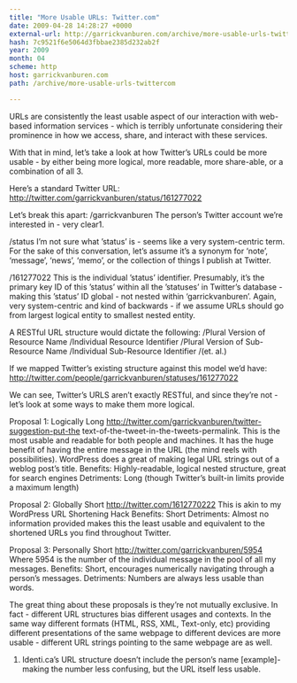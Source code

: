 ```yaml
---
title: "More Usable URLs: Twitter.com"
date: 2009-04-28 14:28:27 +0000
external-url: http://garrickvanburen.com/archive/more-usable-urls-twittercom
hash: 7c9521f6e5064d3fbbae2385d232ab2f
year: 2009
month: 04
scheme: http
host: garrickvanburen.com
path: /archive/more-usable-urls-twittercom

---
```


URLs are consistently the least usable aspect of our interaction with web-based information services - which is terribly unfortunate considering their prominence in how we access, share, and interact with these services.  

With that in mind, let’s take a look at how Twitter’s URLs could be more usable - by either being more logical, more readable, more share-able, or a combination of all 3.

Here’s a standard Twitter URL:
http://twitter.com/garrickvanburen/status/161277022

Let’s break this apart:
/garrickvanburen
The person’s Twitter account we’re interested in - very clear1. 

/status
I’m not sure what ’status’ is - seems like a very system-centric term. For the sake of this conversation, let’s assume it’s a synonym for ‘note’, ‘message’, ‘news’, ‘memo’, or the collection of things I publish at Twitter.

/161277022
This is the individual ’status’ identifier. Presumably, it’s the primary key ID of this ’status’ within all the ’statuses’ in Twitter’s database - making this ’status’ ID global - not nested within ‘garrickvanburen’.   Again, very system-centric and kind of backwards - if we assume URLs should go from largest logical entity to smallest nested entity. 

A RESTful URL structure would dictate the following:
/Plural Version of Resource Name
/Individual Resource Identifier
/Plural Version of Sub-Resource Name
/Individual Sub-Resource Identifier
/(et. al.)


If we mapped Twitter’s existing structure against this model we’d have:
http://twitter.com/people/garrickvanburen/statuses/161277022

We can see, Twitter’s URLS aren’t exactly RESTful, and since they’re not - let’s look at some ways to make them more logical.

Proposal 1: Logically Long
http://twitter.com/garrickvanburen/twitter-suggestion-put-the text-of-the-tweet-in-the-tweets-permalink.
This is the most usable and readable for both people and machines. It has the huge benefit of having the entire message in the URL (the mind reels with possibilities). WordPress does a great of making legal URL strings out of a weblog post’s title.
Benefits: Highly-readable, logical nested structure, great for search engines
Detriments: Long (though Twitter’s built-in limits provide a maximum length)

Proposal 2: Globally Short
http://twitter.com/1612770222
This is akin to my WordPress URL Shortening Hack
Benefits: Short
Detriments:  Almost no information provided makes this the least usable and equivalent to the shortened URLs you find throughout Twitter.

Proposal 3: Personally Short
http://twitter.com/garrickvanburen/5954
Where 5954 is the number of the individual message in the pool of all my messages.
Benefits: Short, encourages numerically navigating through a person’s messages.
Detriments: Numbers are always less usable than words.

The great thing about these proposals is they’re not mutually exclusive. In fact - different URL structures bias different usages and contexts. In the same way different formats (HTML, RSS, XML, Text-only, etc) providing different presentations of the same webpage to different devices are more usable - different URL strings pointing to the same webpage are as well. 


1. Identi.ca’s URL structure doesn’t include the person’s name [example]- making the number less confusing, but the URL itself less usable.


